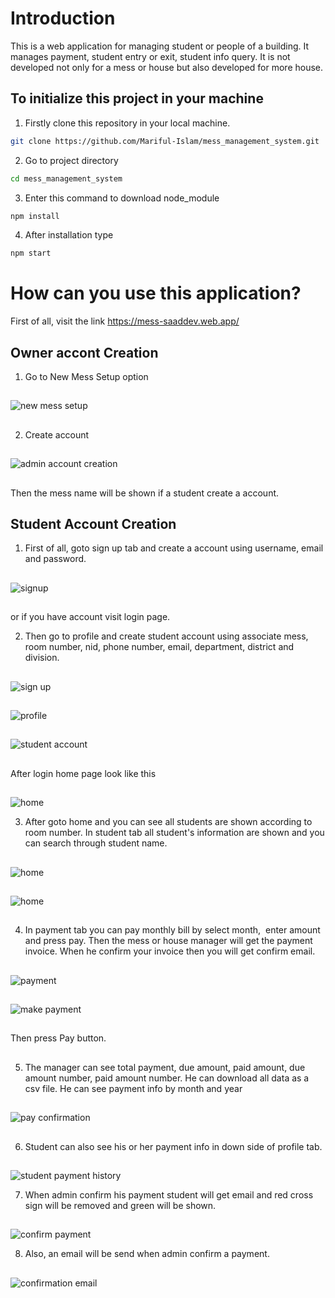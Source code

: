 # Introduction

This is a web application for managing student or people of a building. It manages payment, student entry or exit, student info query. It is not developed not only for a mess or house but also developed for more house. 

## To initialize this project in your machine

1. Firstly clone this repository in your local machine.
``` sh
git clone https://github.com/Mariful-Islam/mess_management_system.git
```
2. Go to project directory
``` sh
cd mess_management_system
```
3. Enter this command to download node_module

``` sh
npm install
```
4. After installation type
``` sh 
npm start
```

# How can you use this application?

First of all, visit the link https://mess-saaddev.web.app/



## Owner accont Creation

1. Go to New Mess Setup option 
##
![new mess setup](https://i.ibb.co/VMNbV3V/Capture11.png)
##
2. Create account
##
![admin account creation](https://i.ibb.co/2t7NtCp/Capturedfa.png)
##
Then the mess name will be shown if a student create a account.



## Student Account Creation

1. First of all, goto sign up tab and create a account using username, email and password.
##
![signup](https://i.ibb.co/GPcHLyV/sign-up.png) 
##
or if you have account visit login page.

2. Then go to profile and create student account using associate mess, room number, nid, phone number, email, department, district and division. 
##
![sign up](https://i.ibb.co/NW85QWw/profile.png) 
##
![profile](https://i.ibb.co/7N7LdTF/profile.png)
##
![student account](https://i.ibb.co/8XJZt8k/student-account.png)
##

After login home page look like this 
##
![home](https://i.ibb.co/b583M3N/home.png)

3. After goto home and you can see all students are shown according to room number. In student tab all student's information are shown and you can search through student name. 
##
![home](https://i.ibb.co/b583M3N/home.png)
##
![home](https://i.ibb.co/xs1wrCy/s.png)
##
4. In payment tab you can pay monthly bill by select month,  enter amount and press pay. Then the mess or house manager will get the payment invoice. When he confirm your invoice then you will get confirm email.
##
![payment](https://i.ibb.co/1MG3zc4/payment.png)
##
![make payment](https://i.ibb.co/yFmqPqH/m-p.png)
##
Then press Pay button.
##
5. The manager can see total payment, due amount, paid amount, due amount number, paid amount number. He can download all data as a csv file. He can see payment info by month and year
##
![pay confirmation](https://i.ibb.co/j68DtGc/pay-con1.png)
##
6. Student can also see his or her payment info in down side of profile tab.
##
![student payment history](https://i.ibb.co/px3W140/student-pay-his.png)

7. When admin confirm his payment student will get email and red cross sign will be removed and green will be shown.
##
![confirm payment ](https://i.ibb.co/njB77r2/con1.png)

8.  Also, an email will be send when admin confirm a payment.
##
![confirmation email](https://i.ibb.co/DkFVXbD/mail.png)